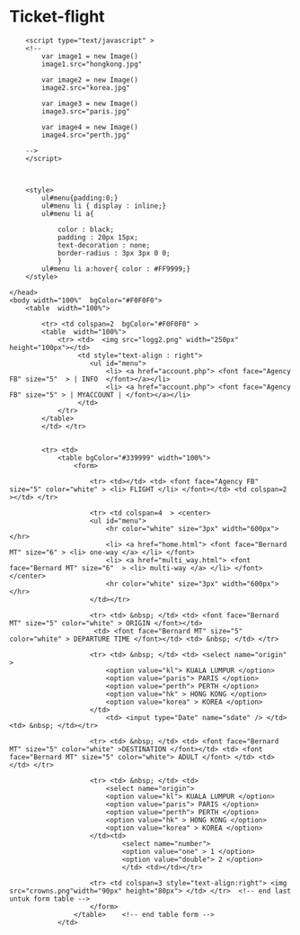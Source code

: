 # Ticket-flight
<html>
	<head>
		<title> FATZ.COM </title>
		
		<script type="text/javascript" >
		<!--
			var image1 = new Image()
			image1.src="hongkong.jpg" 
			
			var image2 = new Image()
			image2.src="korea.jpg"
			
			var image3 = new Image()
			image3.src="paris.jpg"
			
			var image4 = new Image()
			image4.src="perth.jpg"
			
		-->
		</script>

		

		<style>
			ul#menu{padding:0;}
			ul#menu li { display : inline;}
			ul#menu li a{ 
				
				color : black;
				padding : 20px 15px;
				text-decoration : none;
				border-radius : 3px 3px 0 0;
				}
			ul#menu li a:hover{ color : #FF9999;}
		</style>
		
	</head>
	<body width="100%"  bgColor="#F0F0F0">
		<table  width="100%">
		
			<tr> <td colspan=2  bgColor="#F0F0F0" >
			<table  width="100%">
				<tr> <td>  <img src="logg2.png" width="250px" height="100px"></td>
					 <td style="text-align : right">
						<ul id="menu">
							<li> <a href="account.php"> <font face="Agency FB" size="5"  > | INFO  </font></a></li>
							<li> <a href="account.php"> <font face="Agency FB" size="5" > | MYACCOUNT | </font></a></li>
					 </td>
				</tr>
			</table>
			</td> </tr>
	
			
			<tr> <td>
				<table bgColor="#339999" width="100%">
					<form>
						
						<tr> <td></td> <td> <font face="Agency FB" size="5" color="white" > <li> FLIGHT </li> </font></td> <td colspan=2 ></td> </tr>
					
						<tr> <td colspan=4  > <center>
						<ul id="menu">
							<hr color="white" size="3px" width="600px"></hr>
							<li> <a href="home.html"> <font face="Bernard MT" size="6" > <li> one-way </a> </li> </font>
							<li> <a href="multi_way.html"> <font face="Bernard MT" size="6"  > <li> multi-way </a> </li> </font> </center>
							<hr color="white" size="3px" width="600px"></hr>
						</td></tr>
					
						<tr> <td> &nbsp; </td> <td> <font face="Bernard MT" size="5" color="white" > ORIGIN </font></td>
						 <td> <font face="Bernard MT" size="5" color="white" > DEPARTURE TIME </font></td> <td> &nbsp; </td> </tr>
						 
						<tr> <td> &nbsp; </td> <td> <select name="origin"  > 
							<option value="kl"> KUALA LUMPUR </option>
							<option value="paris"> PARIS </option>
							<option value="perth"> PERTH </option>
							<option value="hk" > HONG KONG </option>
							<option value="korea" > KOREA </option>
						</td>
							<td> <input type="Date" name="sdate" /> </td>  <td> &nbsp; </td></tr>
						
						<tr> <td> &nbsp; </td> <td> <font face="Bernard MT" size="5" color="white" >DESTINATION </font></td> <td> <font face="Bernard MT" size="5" color="white"> ADULT </font> </td> <td></td> </tr>
				  
						<tr> <td> &nbsp; </td> <td>
							<select name="origin"> 
							<option value="kl"> KUALA LUMPUR </option>
							<option value="paris"> PARIS </option>
							<option value="perth"> PERTH </option>
							<option value="hk" > HONG KONG </option>
							<option value="korea" > KOREA </option>
						</td><td> 
								<select name="number">
								<option value="one" > 1 </option>
								<option value="double"> 2 </option>
								</td> <td></td></tr>
								
						<tr> <td colspan=3 style="text-align:right"> <img src="crowns.png"width="90px" height="80px"> </td> </tr>  <!-- end last untuk form table -->
						</form>
					</table>    <!-- end table form -->
				</td>
